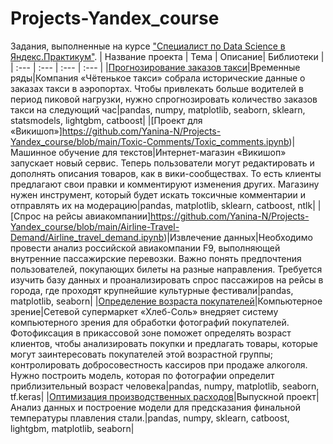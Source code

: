 # Projects-Yandex_course
Задания, выполненные на курсе ["Специалист по Data Science в Яндекс.Практикум"](https://praktikum.yandex.ru/profile/data-scientist/).
| Название проекта | Тема | Описание| Библиотеки | 
| :--- | :--- | :--- | :--- |
|[Прогнозирование заказов такси](https://github.com/Yanina-N/Projects-Yandex_course/blob/main/Taxi-Demand-Forcasting/Taxi_demand_forcast.ipynb)|Временные ряды|Компания «Чётенькое такси» собрала исторические данные о заказах такси в аэропортах. Чтобы привлекать больше водителей в период пиковой нагрузки, нужно спрогнозировать количество заказов такси на следующий час|pandas, numpy, matplotlib, seaborn, sklearn, statsmodels, lightgbm, catboost|
|[Проект для «Викишоп»]https://github.com/Yanina-N/Projects-Yandex_course/blob/main/Toxic-Comments/Toxic_comments.ipynb)|Машинное обучение для текстов|Интернет-магазин «Викишоп» запускает новый сервис. Теперь пользователи могут редактировать и дополнять описания товаров, как в вики-сообществах. То есть клиенты предлагают свои правки и комментируют изменения других. Магазину нужен инструмент, который будет искать токсичные комментарии и отправлять их на модерацию|pandas, matplotlib, sklearn, catboost, ntlk|
|[Спрос на рейсы авиакомпании]https://github.com/Yanina-N/Projects-Yandex_course/blob/main/Airline-Travel-Demand/Airline_travel_demand.ipynb)|Извлечение данных|Необходимо провести анализ российской авиакомпании F9, выполняющей внутренние пассажирские перевозки. Важно понять предпочтения пользователей, покупающих билеты на разные направления. Требуется изучить базу данных и проанализировать спрос пассажиров на рейсы в города, где проходят крупнейшие культурные фестивали|pandas, matplotlib, seaborn|
|[Определение возраста покупателей](https://github.com/Yanina-N/Projects-Yandex_course/blob/main/Age-Prediction/age_prediction.ipynb)|Компьютерное зрение|Сетевой супермаркет «Хлеб-Соль» внедряет систему компьютерного зрения для обработки фотографий покупателей. Фотофиксация в прикассовой зоне поможет определять возраст клиентов, чтобы анализировать покупки и предлагать товары, которые могут заинтересовать покупателей этой возрастной группы; контролировать добросовестность кассиров при продаже алкоголя. Нужно построить модель, которая по фотографии определит приблизительный возраст человека|pandas, numpy, matplotlib, seaborn, tf.keras|
|[Оптимизация производственных расходов](https://github.com/Yanina-N/Projects-Yandex_course/blob/main/Industry-solution/Industry_solution.ipynb)|Выпускной проект|Анализ данных и построение модели для предсказания финальной температуры плавления стали.|pandas, numpy, sklearn, catboost, lightgbm, matplotlib, seaborn|
